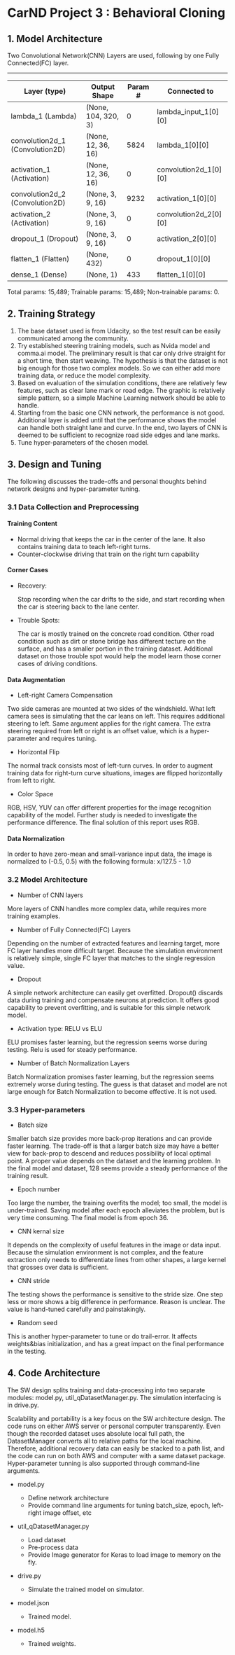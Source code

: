 # CarND Project 3 : Behavioral Cloning


## 1. Model Architecture

Two Convolutional Network(CNN) Layers are used, following by one Fully Connected(FC) layer.

----------------------------------------------------------------------------------------------------
Layer (type)                     |Output Shape          |Param #     |Connected to                     
---------------------------------|----------------------|------------|---------------------------------
lambda_1 (Lambda)                |(None, 104, 320, 3)   |0           |lambda_input_1[0][0]             
convolution2d_1 (Convolution2D)  |(None, 12, 36, 16)    |5824        |lambda_1[0][0]                   
activation_1 (Activation)        |(None, 12, 36, 16)    |0           |convolution2d_1[0][0]            
convolution2d_2 (Convolution2D)  |(None, 3, 9, 16)      |9232        |activation_1[0][0]               
activation_2 (Activation)        |(None, 3, 9, 16)      |0           |convolution2d_2[0][0]            
dropout_1 (Dropout)              |(None, 3, 9, 16)      |0           |activation_2[0][0]               
flatten_1 (Flatten)              |(None, 432)           |0           |dropout_1[0][0]                  
dense_1 (Dense)                  |(None, 1)             |433         |flatten_1[0][0]                  


Total params: 15,489; 
Trainable params: 15,489; 
Non-trainable params: 0.


## 2. Training Strategy
1. The base dataset used is from Udacity, so the test result can be easily communicated among the community.
2. Try established steering training models, such as Nvida model and comma.ai model. The preliminary result is that car only drive straight for a short time, then start weaving. The hypothesis is that the dataset is not big enough for those two complex models. So we can either add more training data, or reduce the model complexity.
3. Based on evaluation of the simulation conditions, there are relatively few features, such as clear lane mark or road edge. The graphic is relatively simple pattern, so a simple Machine Learning network should be able to handle.
4. Starting from the basic one CNN network, the performance is not good. Additional layer is added until that the performance shows the model can handle both straight lane and curve. In the end, two layers of CNN is deemed to be sufficient to recognize road side edges and lane marks. 
5. Tune hyper-parameters of the chosen model.


## 3. Design and Tuning

The following discusses the trade-offs and personal thoughts behind network designs and hyper-parameter tuning.


### 3.1 Data Collection and Preprocessing

#### Training Content
- Normal driving that keeps the car in the center of the lane. It also contains training data to teach left-right turns.
- Counter-clockwise driving that train on the right turn capability

#### Corner Cases
- Recovery:  
 
  Stop recording when the car drifts to the side, and start recording when the car is steering back to the lane center.
 
- Trouble Spots:  
 
  The car is mostly trained on the concrete road condition. Other road condition such as dirt or stone bridge has different tecture on the surface, and has a smaller portion in the training dataset. Additional dataset on those trouble spot would help the model learn those corner cases of driving conditions.

#### Data Augmentation
- Left-right Camera Compensation

Two side cameras are mounted at two sides of the windshield. What left camera sees is simulating that the car leans on left. This requires additional steering to left. Same argument applies for the right camera. The extra steering required from left or right is an offset value, which is a hyper-parameter and requires tuning.

- Horizontal Flip

The normal track consists most of left-turn curves. In order to augment training data for right-turn curve situations, images are flipped horizontally from left to right.
- Color Space

RGB, HSV, YUV can offer different properties for the image recognition capability of the model. Further study is needed to investigate the performance difference. The final solution of this report uses RGB. 

#### Data Normalization 
In order to have zero-mean and small-variance input data, the image is normalized to (-0.5, 0.5) with the following formula: x/127.5 - 1.0

### 3.2 Model Architecture
- Number of CNN layers

More layers of CNN handles more complex data, while requires more training examples. 

- Number of Fully Connected(FC) Layers

Depending on the number of extracted features and learning target, more FC layer handles more difficult target. Because the simulation environment is relatively simple, single FC layer that matches to the single regression value.

- Dropout

A simple network architecture can easily get overfitted. Dropout() discards data during training and compensate neurons at prediction. It offers good capability to prevent overfitting, and is suitable for this simple network model.

- Activation type: RELU vs ELU

ELU promises faster learning, but the regression seems worse during testing. Relu is used for steady performance.

- Number of Batch Normalization Layers

Batch Normalization promises faster learning, but the regression seems extremely worse during testing. The guess is that dataset and model are not large enough for Batch Normalization to become effective. It is not used.

### 3.3 Hyper-parameters

- Batch size

Smaller batch size provides more back-prop iterations and can provide faster learning. The trade-off is that a larger batch size may have a better view for back-prop to descend and reduces possibility of local optimal point. A proper value depends on the dataset and the learning problem. In the final model and dataset, 128 seems provide a steady performance of the training result.

- Epoch number

Too large the number, the training overfits the model; too small, the model is under-trained. Saving model after each epoch alleviates the problem, but is very time consuming. The final model is from epoch 36.

- CNN kernal size

It depends on the complexity of useful features in the image or data input. Because the simulation environment is not complex, and the feature extraction only needs to differentiate lines from other shapes, a large kernel that grosses over data is sufficient. 

- CNN stride 

The testing shows the performance is sensitive to the stride size. One step less or more shows a big difference in performance. Reason is unclear. The value is hand-tuned carefully and painstakingly.

- Random seed

This is another hyper-parameter to tune or do trail-error. It affects weights&bias initialization, and has a great impact on the final performance in the testing.


## 4. Code Architecture

The SW design splits training and data-processing into two separate modules: model.py, util_qDatasetManager.py. The simulation interfacing is in drive.py. 

Scalability and portability is a key focus on the SW architecture design. The code runs on either AWS server or personal computer transparently. Even though the recorded dataset uses absolute local full path, the DatasetManager converts all to relative paths for the local machine. Therefore, additional recovery data can easily be stacked to a path list, and the code can run on both AWS and computer with a same dataset package. Hyper-parameter tunning is also supported through command-line arguments.

- model.py

    - Define network architecture
    - Provide command line arguments for tuning batch_size, epoch, left-right image offset, etc

- util_qDatasetManager.py

    - Load dataset
    - Pre-process data
    - Provide Image generator for Keras to load image to memory on the fly.

- drive.py

    - Simulate the trained model on simulator.

- model.json

    - Trained model.

- model.h5

    - Trained weights.

